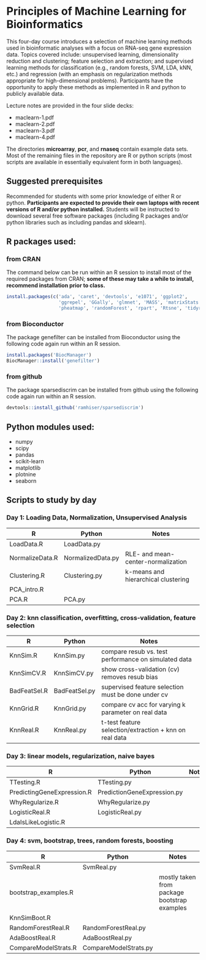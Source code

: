 # Principles of Machine Learning for Bioinformatics

This four-day course introduces a selection of machine learning
methods used in bioinformatic analyses with a focus on RNA-seq gene
expression data. Topics covered include: unsupervised learning,
dimensionality reduction and clustering; feature selection and
extraction; and supervised learning methods for classification (e.g.,
random forests, SVM, LDA, kNN, etc.) and regression (with an emphasis
on regularization methods appropriate for high-dimensional
problems). Participants have the opportunity to apply these methods as
implemented in R and python to publicly available data.

Lecture notes are provided in the four slide decks:
- maclearn-1.pdf
- maclearn-2.pdf
- maclearn-3.pdf
- maclearn-4.pdf

The directories **microarray**, **pcr**, and **rnaseq** contain
example data sets. Most of the remaining files in the repository are R
or python scripts (most scripts are available in essentially
equivalent form in both languages).

## Suggested prerequisites

Recommended for students with some prior knowledge of either R or
python. **Participants are expected to provide their own laptops with
recent versions of R and/or python installed.** Students will be
instructed to download several free software packages (including R
packages and/or python libraries such as including pandas and
sklearn).

## R packages used:

### from CRAN

The command below can be run within an R session to install most of
the required packages from CRAN; **some of these may take a while to
install, recommend installation prior to class.**

```R
install.packages(c('ada', 'caret', 'devtools', 'e1071', 'ggplot2',
                   'ggrepel', 'GGally', 'glmnet', 'MASS', 'matrixStats',
                   'pheatmap', 'randomForest', 'rpart', 'Rtsne', 'tidyr'))
```

### from Bioconductor

The package genefilter can be installed from Bioconductor using the
following code again run within an R session.

```R
install.packages('BiocManager')
BiocManager::install('genefilter')
```

### from github

The package sparsediscrim can be installed from github using the
following code again run within an R session.

```R
devtools::install_github('ramhiser/sparsediscrim')
```

## Python modules used:

- numpy
- scipy
- pandas
- scikit-learn
- matplotlib
- plotnine
- seaborn

## Scripts to study by day

### Day 1: Loading Data, Normalization, Unsupervised Analysis
| R               | Python            | Notes                               |
|-----------------|-------------------|-------------------------------------|
| LoadData.R      | LoadData.py       |                                     |
| NormalizeData.R | NormalizedData.py | RLE- and mean-center-normalization  |
| Clustering.R    | Clustering.py     | k-means and hierarchical clustering |
| PCA_intro.R     |                   |                                     |
| PCA.R           | PCA.py            |                                     |

### Day 2: knn classification, overfitting, cross-validation, feature selection
| R            | Python        | Notes                                                  |
|--------------|---------------|--------------------------------------------------------|
| KnnSim.R     | KnnSim.py     | compare resub vs. test performance on simulated data   |
| KnnSimCV.R   | KnnSimCV.py   | show cross-validation (cv) removes resub bias          |
| BadFeatSel.R | BadFeatSel.py | supervised feature selection must be done under cv     |
| KnnGrid.R    | KnnGrid.py    | compare cv acc for varying k parameter on real data    |
| KnnReal.R    | KnnReal.py    | t-test feature selection/extraction + knn on real data |

### Day 3: linear models, regularization, naive bayes
| R                          | Python                      | Notes                       |
|----------------------------|-----------------------------|-----------------------------|
| TTesting.R                 | TTesting.py                 |                             |
| PredictingGeneExpression.R | PredictionGeneExpression.py |                             |
| WhyRegularize.R            | WhyRegularize.py            |                             |
| LogisticReal.R             | LogisticReal.py             |                             |
| LdaIsLikeLogistic.R        |                             |                             |
  
### Day 4: svm, bootstrap, trees, random forests, boosting
| R                    | Python                | Notes                                        |
|----------------------|-----------------------|----------------------------------------------|
| SvmReal.R            | SvmReal.py            |                                              |
| bootstrap_examples.R |                       | mostly taken from package bootstrap examples |
| KnnSimBoot.R         |                       |                                              |
| RandomForestReal.R   | RandomForestReal.py   |                                              |
| AdaBoostReal.R       | AdaBoostReal.py       |                                              |
| CompareModelStrats.R | CompareModelStrats.py |                                              |
